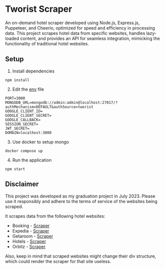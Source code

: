 # Tworist Scraper
An on-demand hotel scraper developed using Node.js, Express.js, Puppeteer, and Cheerio, optimized for speed and efficiency in processing data. This project scrapes hotel data from specific websites, handles lazy-loaded content, and provides an API for seamless integration, mimicking the functionality of traditional hotel websites.

## Setup

1. Install dependencies
```
npm install
```

2. Edit the [env](https://github.com/Glaxier0/tworist-scraper/blob/main/.env) file
```
PORT=3000
MONGODB_URL=mongodb://admin:admin@localhost:27017/?authMechanism=DEFAULT&authSource=tworist
GOOGLE_CLIENT_ID=
GOOGLE_CLIENT_SECRET=
GOOGLE_CALLBACK=
SESSION_SECRET=
JWT_SECRET=
DOMAIN=localhost:3000
```

3. Use docker to setup mongo
```
docker compose up
```

4. Run the application
```
npm start
```

## Disclaimer
This project was developed as my graduation project in July 2023. Please use it responsibly and adhere to the terms of service of the websites being scraped.

It scrapes data from the following hotel websites: 
- Booking - [Scraper](https://github.com/Glaxier0/tworist-scraper/blob/main/src/scrapers/booking.js)
- Expedia - [Scraper](https://github.com/Glaxier0/tworist-scraper/blob/main/src/scrapers/expedia.js)
- Getaroom - [Scraper](https://github.com/Glaxier0/tworist-scraper/blob/main/src/scrapers/getaroom.js)
- Hotels - [Scraper](https://github.com/Glaxier0/tworist-scraper/blob/main/src/scrapers/hotels.js)
- Orbitz - [Scraper](https://github.com/Glaxier0/tworist-scraper/blob/main/src/scrapers/orbitz.js)

 Also, keep in mind that scraped websites might change their div structure, which could render the scraper for that site useless.
